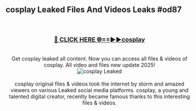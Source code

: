 ## cosplay Leaked Files And Videos Leaks #od87
<br>
<div align="center">
<h3><a href="https://watchclip.my.id/cosplay" rel="nofollow">🔴 CLICK HERE 🌐==►►cosplay</a></h3>
<br>
Get cosplay leaked all content. Now you can access all files & videos of cosplay. All video and files new update 2025!
<br>
<a href="https://watchclip.my.id/cosplay" rel="nofollow" data-target="animated-image.originalLink"><img src="https://i.ibb.co.com/WyWwxjT/player-gif2.gif" alt="cosplay Leaked" style="max-width: 100%; display: inline-block;" data-target="animated-image.originalImage"></a>
<br><br>
cosplay original files & videos took the internet by storm and amazed viewers on various Leaked social media platforms. cosplay, a young and talented digital creator, recently became famous thanks to this interesting files & videos.
</div>
<br>